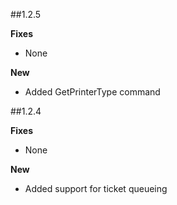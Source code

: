 ##1.2.5

**Fixes**
* None

**New** 
* Added GetPrinterType command

##1.2.4

**Fixes**
* None

**New** 
* Added support for ticket queueing
